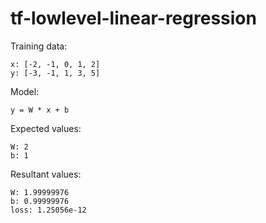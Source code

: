 # tf-lowlevel-linear-regression
Training data:
```
x: [-2, -1, 0, 1, 2]
y: [-3, -1, 1, 3, 5]
```
Model:
```
y = W * x + b
```
Expected values:
```
W: 2
b: 1
```
Resultant values:
```
W: 1.99999976
b: 0.99999976
loss: 1.25056e-12
```
